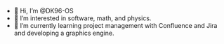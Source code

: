 - 👋 Hi, I’m @DK96-OS
- 👀 I’m interested in software, math, and physics.
- 🌱 I’m currently learning project management with Confluence and Jira and developing a graphics engine.
